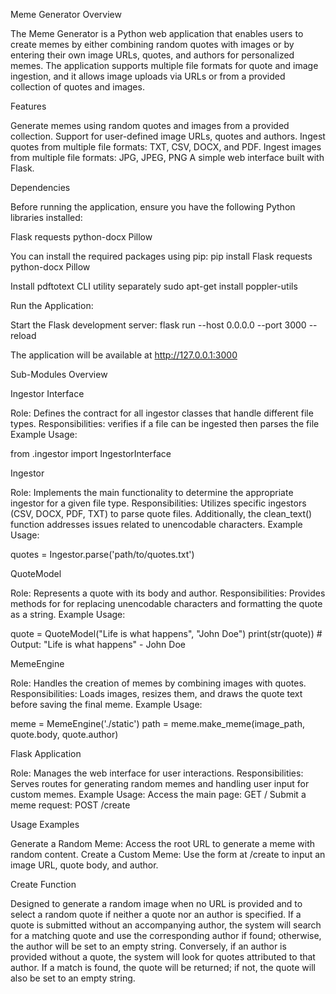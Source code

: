 Meme Generator Overview

The Meme Generator is a Python web application that enables users to create memes by either combining random 
quotes with images or by entering their own image URLs, quotes, and authors for personalized memes. The application 
supports multiple file formats for quote and image ingestion, and it allows image uploads via URLs or from a provided 
collection of quotes and images.

Features

Generate memes using random quotes and images from a provided collection.
Support for user-defined image URLs, quotes and authors.
Ingest quotes from multiple file formats: TXT, CSV, DOCX, and PDF.
Ingest images from multiple file formats: JPG, JPEG, PNG
A simple web interface built with Flask.

Dependencies

Before running the application, ensure you have the following Python libraries installed:

Flask
requests
python-docx
Pillow

You can install the required packages using pip: pip install Flask requests python-docx Pillow

Install pdftotext CLI utility separately sudo apt-get install poppler-utils

Run the Application:

Start the Flask development server: flask run --host 0.0.0.0 --port 3000 --reload

The application will be available at http://127.0.0.1:3000

Sub-Modules Overview

Ingestor Interface

Role: Defines the contract for all ingestor classes that handle different file types.
Responsibilities: verifies if a file can be ingested then parses the file
Example Usage:

from .ingestor import IngestorInterface

Ingestor

Role: Implements the main functionality to determine the appropriate ingestor for a given file type.
Responsibilities: Utilizes specific ingestors (CSV, DOCX, PDF, TXT) to parse quote files. Additionally, the clean_text() 
function addresses issues related to unencodable characters.
Example Usage:

quotes = Ingestor.parse('path/to/quotes.txt')

QuoteModel

Role: Represents a quote with its body and author.
Responsibilities: Provides methods for for replacing unencodable characters and formatting the quote as a string.
Example Usage:

quote = QuoteModel("Life is what happens", "John Doe")
print(str(quote))  # Output: "Life is what happens" - John Doe

MemeEngine

Role: Handles the creation of memes by combining images with quotes.
Responsibilities: Loads images, resizes them, and draws the quote text before saving the final meme.
Example Usage:

meme = MemeEngine('./static')
path = meme.make_meme(image_path, quote.body, quote.author)

Flask Application

Role: Manages the web interface for user interactions.
Responsibilities: Serves routes for generating random memes and handling user input for custom memes.
Example Usage:
    Access the main page: GET /
    Submit a meme request: POST /create

Usage Examples

Generate a Random Meme: Access the root URL to generate a meme with random content.
Create a Custom Meme: Use the form at /create to input an image URL, quote body, and author.

Create Function

Designed to generate a random image when no URL is provided and to select a random quote if neither a 
quote nor an author is specified. If a quote is submitted without an accompanying author, the system will 
search for a matching quote and use the corresponding author if found; otherwise, the author will be set to an 
empty string. Conversely, if an author is provided without a quote, the system will look for quotes attributed 
to that author. If a match is found, the quote will be returned; if not, the quote will also be set to an empty string.

